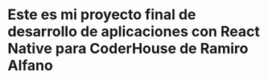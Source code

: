 # Este es mi proyecto final de desarrollo de aplicaciones con React Native para CoderHouse de Ramiro Alfano
